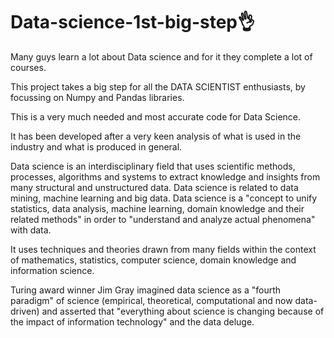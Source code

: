 # Data-science-1st-big-step👌

Many guys learn a lot about Data science and for it they complete a lot of courses.

This project takes a big step for all the DATA SCIENTIST enthusiasts, by focussing on Numpy and Pandas libraries.

This is a very much needed and most accurate code for Data Science.

It has been developed after a very keen analysis of what is used in the industry and what is produced in general.

Data science is an interdisciplinary field that uses scientific methods, processes, algorithms and systems to extract knowledge and insights from many structural and unstructured data.  Data science is related to data mining, machine learning and big data.
Data science is a "concept to unify statistics, data analysis, machine learning, domain knowledge and their related methods" in order to "understand and analyze actual phenomena" with data. 
 
It uses techniques and theories drawn from many fields within the context of mathematics, statistics, computer science, domain knowledge and information science. 
 
Turing award winner Jim Gray imagined data science as a "fourth paradigm" of science (empirical, theoretical, computational and now data-driven) and asserted that "everything about science is changing because of the impact of information technology" and the data deluge.

